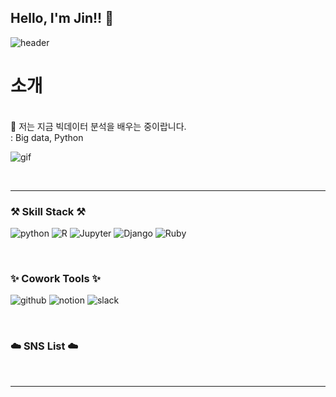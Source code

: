 ## Hello, I'm Jin!! 👋


![header](https://capsule-render.vercel.app/api?type=waving&color=timeGradient&height=300&section=header&text=welcome&fontSize=90&desc=Bobae's%20GitHub%20Profile&descAlignY=65)

<div align="left">

# 소개 
<br>
🌱 저는 지금 빅데이터 분석을 배우는 중이랍니다.<br>
 : Big data, Python <br>

![gif](https://c.tenor.com/ykaBF7v0ivMAAAAd/%EC%B6%98%EC%8B%9D%EC%9D%B4-%EC%B6%98%EC%8B%9D.gif)

<br>

---

### ⚒️ Skill Stack ⚒️
![python](https://img.shields.io/badge/Python-3766AB?style=flat-square&logo=Python&logoColor=white)  ![R](https://img.shields.io/badge/R-276DC3?style=flat-square&logo=R&logoColor=white)  ![Jupyter](https://img.shields.io/badge/Jupyter-F37626?style=flat-square&logo=Jupyter&logoColor=white)  ![Django](https://img.shields.io/badge/Django-092E20?style=flat-square&logo=Django&logoColor=white)  ![Ruby](https://img.shields.io/badge/Ruby_on_Rails-CC342D?style=flat-square&logo=Ruby&logoColor=white)  

<br>

### ✨ Cowork Tools ✨
![github](https://img.shields.io/badge/GitHub-181717?style=flat-square&logo=GitHub&logoColor=white)  ![notion](https://img.shields.io/badge/Notion-181717?style=flat-square&logo=Notion&logoColor=white)  ![slack](https://img.shields.io/badge/Slack-4A154B?style=flat-square&logo=Slack&logoColor=white)

<br>

### ☁️ SNS List ☁️

<br>

---

<br>


</div>
